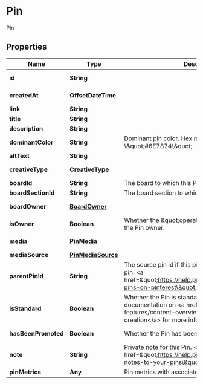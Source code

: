 

# Pin

Pin

## Properties

Name | Type | Description | Notes
------------ | ------------- | ------------- | -------------
**id** | **String** |  |  [optional] [readonly]
**createdAt** | **OffsetDateTime** |  |  [optional] [readonly]
**link** | **String** |  |  [optional]
**title** | **String** |  |  [optional]
**description** | **String** |  |  [optional]
**dominantColor** | **String** | Dominant pin color. Hex number, e.g. \\\&quot;#6E7874\\\&quot;. |  [optional]
**altText** | **String** |  |  [optional]
**creativeType** | **CreativeType** |  |  [optional] [readonly]
**boardId** | **String** | The board to which this Pin belongs. |  [optional]
**boardSectionId** | **String** | The board section to which this Pin belongs. |  [optional]
**boardOwner** | [**BoardOwner**](BoardOwner.md) |  |  [optional] [readonly]
**isOwner** | **Boolean** | Whether the \&quot;operation user_account\&quot; is the Pin owner. |  [optional] [readonly]
**media** | [**PinMedia**](PinMedia.md) |  |  [optional] [readonly]
**mediaSource** | [**PinMediaSource**](PinMediaSource.md) |  |  [optional]
**parentPinId** | **String** | The source pin id if this pin was saved from another pin. &lt;a href&#x3D;\&quot;https://help.pinterest.com/article/save-pins-on-pinterest\&quot;&gt;Learn more&lt;/a&gt;. |  [optional]
**isStandard** | **Boolean** | Whether the Pin is standard or not. See documentation on &lt;a href&#x3D;\&quot;/docs/api-features/content-overview/\&quot;&gt;Changes to Pin creation&lt;/a&gt; for more information. |  [optional]
**hasBeenPromoted** | **Boolean** | Whether the Pin has been promoted or not. |  [optional] [readonly]
**note** | **String** | Private note for this Pin. &lt;a href&#x3D;\&quot;https://help.pinterest.com/en/article/add-notes-to-your-pins\&quot;&gt;Learn more&lt;/a&gt;. |  [optional]
**pinMetrics** | **Any** | Pin metrics with associated time intervals if any. |  [optional]



